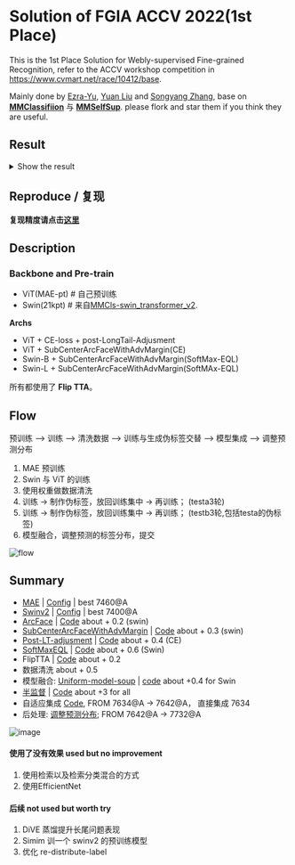 # Solution of FGIA ACCV 2022(1st Place)

This is the 1st Place Solution for Webly-supervised Fine-grained Recognition, refer to the ACCV workshop competition in https://www.cvmart.net/race/10412/base.

Mainly done by [Ezra-Yu](https://github.com/Ezra-Yu), [Yuan Liu](https://github.com/YuanLiuuuuuu) and [Songyang Zhang](https://github.com/tonysy), base on [**MMClassifiion**](https://github.com/open-mmlab/mmclassification) 与 [**MMSelfSup**](https://github.com/open-mmlab/mmselfsup). please flork and star them if you think they are useful.

## Result

<details>

<summary>Show the result</summary>

<br>

**LB A**

![LB-A](https://user-images.githubusercontent.com/18586273/205498131-5728e470-b4f6-43b7-82a5-5f8e3bd5168e.png)

**LB B**

![LB-B](https://user-images.githubusercontent.com/18586273/205498171-5a3a3055-370a-4a8b-9779-b686254ebc94.png)

</br>

</details>


## Reproduce / 复现

**复现精度请点击[这里](./Reproduce.md)**

## Description

### Backbone and Pre-train

- ViT(MAE-pt)   # 自己预训练
- Swin(21kpt)   # 来自[MMCls-swin_transformer_v2](https://github.com/open-mmlab/mmclassification/tree/dev-1.x/configs/swin_transformer_v2).

**Archs**
- ViT + CE-loss + post-LongTail-Adjusment                 
- ViT + SubCenterArcFaceWithAdvMargin(CE)              
- Swin-B + SubCenterArcFaceWithAdvMargin(SoftMax-EQL)  
- Swin-L + SubCenterArcFaceWithAdvMargin(SoftMAx-EQL) 

所有都使用了 **Flip TTA**。

## Flow

预训练 --> 训练 --> 清洗数据 --> 训练与生成伪标签交替 --> 模型集成 --> 调整预测分布

1. MAE 预训练
2. Swin 与 ViT 的训练
3. 使用权重做数据清洗         
4. 训练 -> 制作伪标签，放回训练集中 -> 再训练； (testa3轮)
5. 训练 -> 制作伪标签，放回训练集中 -> 再训练； (testb3轮,包括testa的伪标签)
6. 模型融合，调整预测的标签分布，提交

![flow](https://user-images.githubusercontent.com/18586273/205498371-31dbc1f4-5814-44bc-904a-f0d32515c7dd.png)

## Summary

- [MAE](https://github.com/open-mmlab/mmselfsup/tree/dev-1.x/configs/selfsup/mae) |  [Config](./configs/vit/)    | best 7460@A
- [Swinv2](https://github.com/open-mmlab/mmclassification/tree/dev-1.x/configs/swin_transformer_v2) | [Config](./configs/swin/)  | best 7400@A
- [ArcFace](https://arxiv.org/abs/1801.07698)   |   [Code](./src/models/arcface_head.py)   about + 0.2 (swin)
- [SubCenterArcFaceWithAdvMargin](https://paperswithcode.com/paper/sub-center-arcface-boosting-face-recognition)   |   [Code](./src/models/arcface_head.py) about + 0.3 (swin)
- [Post-LT-adjusment](https://paperswithcode.com/paper/long-tail-learning-via-logit-adjustment)   |   [Code](./src/models/linear_head_lt.py)  about + 0.4 (CE)
- [SoftMaxEQL](https://paperswithcode.com/paper/the-equalization-losses-gradient-driven)   |   [Code](./src/models/eql.py)   about + 0.6 (Swin)
- FlipTTA  |   [Code](./src/models/tta_classifier.py)    about + 0.2
- 数据清洗                                                about + 0.5
- 模型融合: [Uniform-model-soup](https://arxiv.org/abs/2203.05482) | [code](./tools/model_soup.py)             about +0.4 for Swin
- [半监督](https://lilianweng.github.io/posts/2021-12-05-semi-supervised/)  | [Code](./tools/creat_pseudo.py)  about +3 for all
- 自适应集成 [Code](./tools/emsemble.py),                  FROM 7634@A -> 7642@A， 直接集成 7634
- 后处理: [调整预测分布](./tools/re-distribute-label.py);    FROM 7642@A -> 7732@A 


![image](https://user-images.githubusercontent.com/18586273/205498027-def99b0d-a99a-470b-b292-8d5fc83111fc.png)

#### 使用了没有效果 used but no improvement

1. 使用检索以及检索分类混合的方式
2. 使用EfficientNet

#### 后续 not used but worth try

1. DiVE 蒸馏提升长尾问题表现
2. Simim 训一个 swinv2 的预训练模型
3. 优化 re-distribute-label
